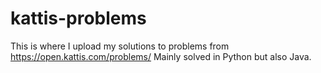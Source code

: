 # kattis-problems
This is where I upload my solutions to problems from https://open.kattis.com/problems/
Mainly solved in Python but also Java.
